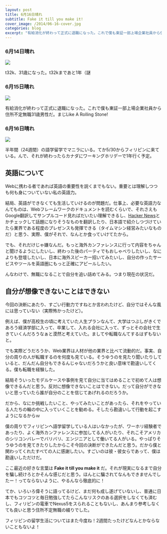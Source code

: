 ```yaml
---
layout: post
title: 6月16日晴れ
subtitle: Fake it till you make it!
cover_image: /2014/06-16-cover.jpg
categories: blog
excerpt: "有給消化が終わって正式に退職になった。これで僕も東証一部上場企業社員から住所不定無職31歳男性だ。まじLike A Rolling Stone!"
---
```


### 6月14日晴れ

![](/mol/images/2014/06-16-fig01.jpg)

t32k、31歳になった。t32kまであと1年（謎

### 6月15日晴れ

![](/mol/images/2014/06-16-fig01.jpg)

有給消化が終わって正式に退職になった。これで僕も東証一部上場企業社員から住所不定無職31歳男性だ。まじLike A Rolling Stone!

### 6月16日晴れ

![](/mol/images/2014/06-16-fig01.jpg)

半年間（24週間）の語学留学でマニラにいる。てか5/30からフィリピンに来ている。んで、それが終わったらカナダにワーキングホリデーで1年行く予定。

## 英語について

Webに携わる者であれば英語の重要性を説くまでもない。重要とは理解しつつも何も身についていない私の英語力。

結局、英語ができなくても生活していけるのが問題だ。仕事上、必要な英語力なんてものは、Webフレームワークのドキュメントを読むくらいで、それさえもGoogle翻訳してサンプルコード見ればだいたい理解できるし、[Hacker News](https://news.ycombinator.com/)とかチェックして話題になりそうなものを翻訳したり、日本語で紹介しつづけていたら業界である程度のプレゼンスも発揮できる（タイムマシン経営みたいなものだ）と思う、実際、僕がそれで、なんとか食っていけてたから。

でも、それだけじゃ嫌なんだ。もっと海外カンファレンスに行って内容をちゃんと聞けるようにしたいし、終わった後のパーティでもおしゃべりしたいし、なによりも登壇したいし、日本に海外スピーカー招いてみたいし、自分の作ったサービスやツールを英語圏にもっと正確にアピールしたい。

んなわけで、無職になることで自分を追い詰めてみる。つまり現在の状況だ。

## 自分が想像できないことはできない

今回の決断にあたり、すごい行動力ですねとか言われたけど、自分ではそんな風には思っていない（実際怖かったけど）。

例えば、僕が高校生の頃に考えていた人生プランなんて、大学はつぶしがきくであろう経済学部に入って、卒業して、入れる会社に入って、ずっとその会社で生きていくんだろうなぁと漠然と考えていた。ましてや転職なんてするはずもないと。

でも実際どうだろうか、Web業界は人材が他の業界と比べて流動的だ。事実、自分の周りの人が転職するのを何度も見ている。そうゆうのを見たり聞いたりしていると、だんだん自分もできるんじゃないだろうかと良い意味で勘違いしてくる。僕も転職を経験した。

結局そういったモデルケースや事例を見て自分に当てはめることで初めて人は想像できるんだと思う。反対に想像できないことはできない。だって自分ができないと思っていたら誰が自分のことを信じてあげれるのだろうか。

だから、なにか挑戦したいこと、やってみたいことがあったら、それをやっている人たちの輪の中に入っていくことを勧める。そしたら勘違いして行動を起こすようになるからｗ

僕の周りでフィリピンへ語学留学している人はいなかったが、ワーホリ経験者であったり、よく海外カンファレンスに参加してる人がいたり、それこそアメリカのシリコンバレーでバリバリ、エンジニアとして働いてる人がいる。やっぱりそうゆうのを見てきたりしたからこそ今回の決断ができたんだと思う。だから僕と関わってくれたすべての人に感謝したい。すごいのは彼・彼女らであって、僕は勘違いしただけだ。

ここ最近の好きな言葉は __Fake it till you make it__ だ。それが現実になるまで自分を騙し続けろとかそんな感じだと思う。ほんとに騙されてなんもできませんでしたー！ってならないように、やるんなら徹底的に！

てか、いろいろ偉そうに語ってるけど、まだ何も成し遂げていないし、普通に日本でもコツコツと毎日勉強してたらこんなリスクのある選択をしなくても済むし、フィリピンの電車でNexus5をスられることもないし、あんまり参考しなくても良いと思う住所不定無職の綴りでした。

フィリピンの留学生活についてはまた今度ね！2週間たったけどなんとかならないこともないよ！